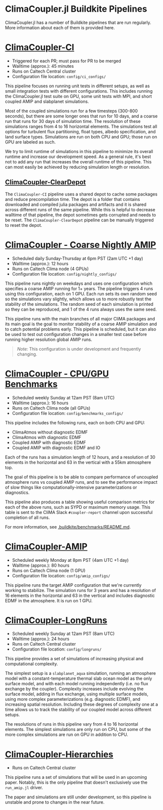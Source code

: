 # ClimaCoupler.jl Buildkite Pipelines

ClimaCoupler.jl has a number of Buildkite pipelines that are run regularly.
More information about each of them is provided here.


# [ClimaCoupler-CI](https://buildkite.com/clima/climacoupler-ci)
- Triggered for each PR; must pass for PR to be merged
- Walltime (approx.): 45 minutes
- Runs on Caltech Central cluster
- Configuration file location: `config/ci_configs/`

This pipeline focuses on running unit tests in different setups, as well as small
integration tests with different configurations. This includes running the
ClimaCoupler.jl test suite on GPU,
some unit tests with MPI, and short coupled AMIP and slabplanet simulations.

Most of the coupled simulations run for a few timesteps (300-800 seconds), but
there are some longer ones that run for 10 days, and a coarse run that runs for
30 days of simulation time. The resolution of these simulations ranges from 4 to
16 horizontal elements. The simulations test all options for turbulent flux partitioning,
float types, albedo specification, and land surface types. Simulations are run on both
CPU and GPU; those run on GPU are labeled as such.

We try to limit runtime of simulations in this pipeline to minimize its overall runtime
and increase our development speed. As a general rule, it's best not to add any run
that increases the overall runtime of this pipeline. This can most easily be achieved by
reducing simulation length or resolution.

## [ClimaCoupler-ClearDepot](https://buildkite.com/clima/climacoupler-cleardepot)
The `ClimaCoupler-CI` pipeline uses a shared depot to cache some packages and reduce precompilation time.
The depot is a folder that contains downloaded and compiled julia packages and artifacts and it is shared across
different runs of the same pipeline. While this is helpful to decrease walltime of that pipeline, the depot sometimes
gets corrupted and needs to be reset. The `ClimaCoupler-ClearDepot` pipeline can be
manually triggered to reset the depot.

# [ClimaCoupler - Coarse Nightly AMIP](https://buildkite.com/clima/climacoupler-coarse-nightly-amip)
- Scheduled daily Sunday-Thursday at 6pm PST (2am UTC +1 day)
- Walltime (approx.): 12 hours
- Runs on Caltech Clima node (4 GPUs)
- Configuration file location: `config/nightly_configs/`

This pipeline runs nightly on weekdays and uses one configuration which specifies
a coarse AMIP running for 1+ years. The pipeline triggers 4 runs using this configuration,
each on 1 GPU.
Each run sets its own random seed so the simulations vary slightly, which allows us to more
robustly test the stability of the simulations. The random seed of each simulation
is printed so they can be reproduced, and 1 of the 4 runs always uses the same seed.

This pipeline runs with the main branches of all major CliMA packages and its main goal is
the goal to monitor stability of a coarse AMIP simulation and to catch potential problems
early. This pipeline is scheduled, but it can also be used to test out configuration changes
in a smaller test case before running higher resolution global AMIP runs.

> _Note:_  This configuration is under development and frequently changing.

# [ClimaCoupler - CPU/GPU Benchmarks](https://buildkite.com/clima/climacoupler-cpu-gpu-benchmarks)
- Scheduled weekly Sunday at 12am PST (8am UTC)
- Walltime (approx.): 16 hours
- Runs on Caltech Clima node (all GPUs)
- Configuration file location: `config/benchmarks_configs/`

This pipeline includes the following runs, each on both CPU and GPU:
- ClimaAtmos without diagnostic EDMF
- ClimaAtmos with diagnostic EDMF
- Coupled AMIP with diagnostic EDMF
- Coupled AMIP with diagnostic EDMF and IO

Each of the runs has a simulation length of 12 hours, and a resolution of 30
elements in the horizontal and 63 in the vertical with a 55km atmosphere top.

The goal of this pipeline is to be able to compare performance of uncoupled atmosphere
runs vs coupled AMIP runs, and to see the performance impact of slow things like
computationally-intensive parameterizations or diagnostics.

This pipeline also produces a table showing useful comparison metrics for each of
the above runs, such as SYPD or maximum memory usage. This table is sent to the
CliMA Slack `#coupler-report` channel upon successful completion of all runs.

For more information, see [.buildkite/benchmarks/README.md](benchmarks/README.md).

# [ClimaCoupler-AMIP](https://buildkite.com/clima/climacoupler-amip)
- Scheduled weekly Monday at 8pm PST (4am UTC +1 day)
- Walltime (approx.): 80 hours
- Runs on Caltech Clima node (1 GPU)
- Configuration file location: `config/amip_configs/`

This pipeline runs the target AMIP configuration that we're currently working to stabilize.
The simulation runs for 3 years and has a resolution of 16
elements in the horizontal and 63 in the vertical
and includes diagnostic EDMF in the atmosphere. It is run on 1 GPU.

# [ClimaCoupler-LongRuns](https://buildkite.com/clima/climacoupler-longruns)
- Scheduled weekly Sunday at 12am PST (8am UTC)
- Walltime (approx.): 24 hours
- Runs on Caltech Central cluster
- Configuration file location: `config/longruns/`

This pipeline provides a set of simulations of increasing physical and computational complexity.

The simplest setup is a `slabplanet_aqua` simulation, running an atmosphere model with a constant-temperature
thermal slab ocean model as the only surface model, and
with each model running independently
(i.e. no flux exchange by the coupler). Complexity increases include
evolving the surface model, adding in flux exchange, using multiple surface models,
using more complex parameterizations (e.g. diagnostic EDMF), and increasing spatial resolution.
Including these degrees of complexity one at a time allows us to track the stability of our
coupled model across different setups.

The resolutions of runs in this pipeline vary from 4 to 16 horizontal elements.
The simplest simulations are only run on CPU, but some of the more complex
simulations are run on GPU in addition to CPU.

# [ClimaCoupler-Hierarchies](https://buildkite.com/clima/climacoupler-hierarchies)
- Runs on Caltech Central cluster

This pipeline runs a set of simulations that will be used in an upcoming paper.
Notably, this is the only pipeline that doesn't exclusively use the `run_amip.jl` driver.

The paper and simulations are still under development, so this pipeline is unstable
and prone to changes in the near future.
